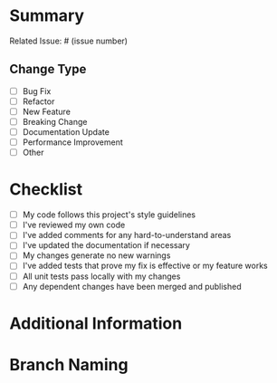 # Summary

<!-- Please provide a brief summary of the changes and the issue number this PR addresses. -->

Related Issue: # (issue number)

## Change Type

- [ ] Bug Fix
- [ ] Refactor
- [ ] New Feature
- [ ] Breaking Change
- [ ] Documentation Update
- [ ] Performance Improvement
- [ ] Other

# Checklist

- [ ] My code follows this project's style guidelines
- [ ] I've reviewed my own code
- [ ] I've added comments for any hard-to-understand areas
- [ ] I've updated the documentation if necessary
- [ ] My changes generate no new warnings
- [ ] I've added tests that prove my fix is effective or my feature works
- [ ] All unit tests pass locally with my changes
- [ ] Any dependent changes have been merged and published

# Additional Information

<!-- Any additional information or context about the PR. -->

# Branch Naming

<!-- Make sure your branch name follows the pattern: `features/`, `fixes/`, or `releases/`. -->
<!-- **Note**: The person creating the PR is responsible for merging and deleting the branch. Ensure the code has been tested, commented, linted, and documents updated if needed. -->
